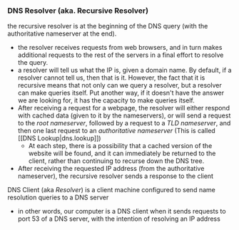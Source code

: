 
### DNS Resolver (aka. Recursive Resolver)
the recursive resolver is at the beginning of the DNS query (with the authoritative nameserver at the end).
- the resolver receives requests from web browsers, and in turn makes additional requests to the rest of the servers in a final effort to resolve the query. 
- a resolver will tell us what the IP is, given a domain name. By default, if a resolver cannot tell us, then that is it. However, the fact that it is recursive means that not only can we query a resolver, but a resolver can make queries itself. Put another way, if it doesn't have the answer we are looking for, it has the capacity to make queries itself. 
- After receiving a request for a webpage, the resolver will either respond with cached data (given to it by the nameservers), or will send a request to the *root nameserver*, followed by a request to a *TLD nameserver*, and then one last request to an *authoritative nameserver* (This is called [[DNS Lookup|dns.lookup]])
	- At each step, there is a possibility that a cached version of the website will be found, and it can immediately be returned to the client, rather than continuing to recurse down the DNS tree.
- After receiving the requested IP address (from the authoritative nameserver), the recursive resolver sends a response to the client

DNS Client (aka *Resolver*) is a client machine configured to send name resolution queries to a DNS server
- in other words, our computer is a DNS client when it sends requests to port 53 of a DNS server, with the intention of resolving an IP address  